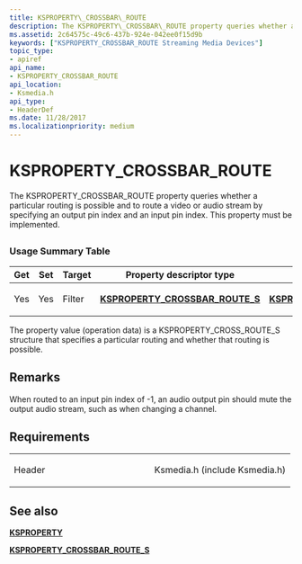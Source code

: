 ```yaml
---
title: KSPROPERTY\_CROSSBAR\_ROUTE
description: The KSPROPERTY\_CROSSBAR\_ROUTE property queries whether a particular routing is possible and to route a video or audio stream by specifying an output pin index and an input pin index. This property must be implemented.
ms.assetid: 2c64575c-49c6-437b-924e-042ee0f15d9b
keywords: ["KSPROPERTY_CROSSBAR_ROUTE Streaming Media Devices"]
topic_type:
- apiref
api_name:
- KSPROPERTY_CROSSBAR_ROUTE
api_location:
- Ksmedia.h
api_type:
- HeaderDef
ms.date: 11/28/2017
ms.localizationpriority: medium
---
```


# KSPROPERTY\_CROSSBAR\_ROUTE


The KSPROPERTY\_CROSSBAR\_ROUTE property queries whether a particular routing is possible and to route a video or audio stream by specifying an output pin index and an input pin index. This property must be implemented.

## <span id="ddk_ksproperty_crossbar_route_ks"></span><span id="DDK_KSPROPERTY_CROSSBAR_ROUTE_KS"></span>


### Usage Summary Table

<table>
<colgroup>
<col width="20%" />
<col width="20%" />
<col width="20%" />
<col width="20%" />
<col width="20%" />
</colgroup>
<thead>
<tr class="header">
<th>Get</th>
<th>Set</th>
<th>Target</th>
<th>Property descriptor type</th>
<th>Property value type</th>
</tr>
</thead>
<tbody>
<tr class="odd">
<td><p>Yes</p></td>
<td><p>Yes</p></td>
<td><p>Filter</p></td>
<td><p><a href="https://docs.microsoft.com/windows-hardware/drivers/ddi/ksmedia/ns-ksmedia-ksproperty_crossbar_route_s" data-raw-source="[&lt;strong&gt;KSPROPERTY_CROSSBAR_ROUTE_S&lt;/strong&gt;](https://docs.microsoft.com/windows-hardware/drivers/ddi/ksmedia/ns-ksmedia-ksproperty_crossbar_route_s)"><strong>KSPROPERTY_CROSSBAR_ROUTE_S</strong></a></p></td>
<td><p><a href="https://docs.microsoft.com/windows-hardware/drivers/ddi/ksmedia/ns-ksmedia-ksproperty_crossbar_route_s" data-raw-source="[&lt;strong&gt;KSPROPERTY_CROSSBAR_ROUTE_S&lt;/strong&gt;](https://docs.microsoft.com/windows-hardware/drivers/ddi/ksmedia/ns-ksmedia-ksproperty_crossbar_route_s)"><strong>KSPROPERTY_CROSSBAR_ROUTE_S</strong></a></p></td>
</tr>
</tbody>
</table>

 

The property value (operation data) is a KSPROPERTY\_CROSS\_ROUTE\_S structure that specifies a particular routing and whether that routing is possible.

Remarks
-------

When routed to an input pin index of -1, an audio output pin should mute the output audio stream, such as when changing a channel.

Requirements
------------

<table>
<colgroup>
<col width="50%" />
<col width="50%" />
</colgroup>
<tbody>
<tr class="odd">
<td><p>Header</p></td>
<td>Ksmedia.h (include Ksmedia.h)</td>
</tr>
</tbody>
</table>

## See also


[**KSPROPERTY**](https://docs.microsoft.com/windows-hardware/drivers/ddi/ks/ns-ks-ksidentifier)

[**KSPROPERTY\_CROSSBAR\_ROUTE\_S**](https://docs.microsoft.com/windows-hardware/drivers/ddi/ksmedia/ns-ksmedia-ksproperty_crossbar_route_s)

 

 







